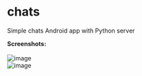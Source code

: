 # chats
 Simple chats Android app with Python server <br/>
 
 <b>Screenshots:</b><br/><br/>
 ![image](https://user-images.githubusercontent.com/25348980/116178196-ca02bf80-a71d-11eb-826c-7d74817d0dc6.png) <br/>
![image](https://user-images.githubusercontent.com/25348980/116178213-d129cd80-a71d-11eb-98c2-0184295a7919.png) <br/>

